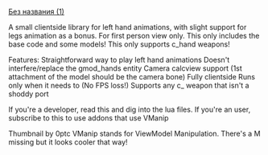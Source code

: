 [Без названия (1)](https://github.com/user-attachments/assets/8d3adca1-02e9-4a01-9e94-40a4ebb403a1)


A small clientside library for left hand animations, with slight support for legs animation as a bonus. For first person view only.
This only includes the base code and some models!
This only supports c_hand weapons!

Features:
Straightforward way to play left hand animations
Doesn't interfere/replace the gmod_hands entity
Camera calcview support (1st attachment of the model should be the camera bone)
Fully clientside
Runs only when it needs to (No FPS loss!)
Supports any c_ weapon that isn't a shoddy port 

If you're a developer, read this and dig into the lua files.
If you're an user, subscribe to this to use addons that use VManip

Thumbnail by 0ptc
VManip stands for ViewModel Manipulation. There's a M missing but it looks cooler that way!
